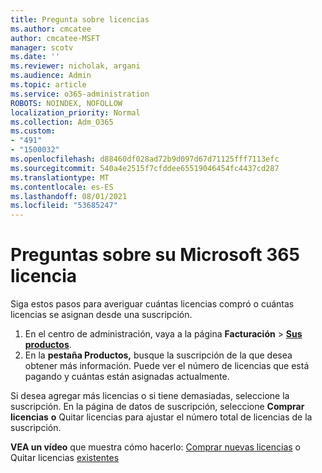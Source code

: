 ```yaml
---
title: Pregunta sobre licencias
ms.author: cmcatee
author: cmcatee-MSFT
manager: scotv
ms.date: ''
ms.reviewer: nicholak, argani
ms.audience: Admin
ms.topic: article
ms.service: o365-administration
ROBOTS: NOINDEX, NOFOLLOW
localization_priority: Normal
ms.collection: Adm_O365
ms.custom:
- "491"
- "1500032"
ms.openlocfilehash: d88460df028ad72b9d097d67d71125fff7113efc
ms.sourcegitcommit: 540a4e2515f7cfddee65519046454fc4437cd287
ms.translationtype: MT
ms.contentlocale: es-ES
ms.lasthandoff: 08/01/2021
ms.locfileid: "53685247"
---
```

# <a name="questions-about-your-microsoft-365-license"></a>Preguntas sobre su Microsoft 365 licencia

Siga estos pasos para averiguar cuántas licencias compró o cuántas licencias se asignan desde una suscripción.
  
1. En el centro de administración, vaya a la página **Facturación** \> **[Sus productos](https://go.microsoft.com/fwlink/p/?linkid=842054)**.
2. En la **pestaña Productos,** busque la suscripción de la que desea obtener más información. Puede ver el número de licencias que está pagando y cuántas están asignadas actualmente.

Si desea agregar más licencias o si tiene demasiadas, seleccione la suscripción. En la página de datos de suscripción, seleccione **Comprar licencias** **o** Quitar licencias para ajustar el número total de licencias de la suscripción.

**VEA un vídeo** que muestra cómo hacerlo: [Comprar nuevas licencias](https://go.microsoft.com/fwlink/p/?linkid=2154857) o Quitar licencias [existentes](https://go.microsoft.com/fwlink/p/?linkid=2154938)